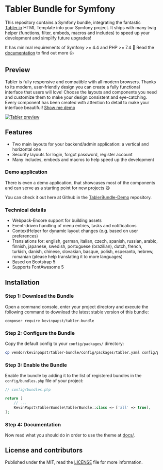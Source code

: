 # Tabler Bundle for Symfony

This repository contains a Symfony bundle, integrating the fantastic [Tabler.io](https://tabler.io) HTML Template into your Symfony project.
It ships with many twig helper (functions, filter, embeds, macros and includes) to speed up your development and simplify future upgrades!

It has minimal requirements of Symfony >= 4.4 and PHP >= 7.4 :rocket: Read the [documentation](docs/index.md) to find out more :+1:

## Preview

Tabler is fully responsive and compatible with all modern browsers. Thanks to its modern, user-friendly design you can create a fully functional interface that users will love! Choose the layouts and components you need and customize them to make your design consistent and eye-catching. Every component has been created with attention to detail to make your interface beautiful! <a href="https://preview.tabler.io">Show me demo</a>

<a href="https://preview.tabler.io" target="_blank"><img src="https://raw.githubusercontent.com/tabler/tabler/dev/src/static/tabler-preview.png" alt="Tabler preview"></a>

## Features

- Two main layouts for your backend/admin application: a vertical and horizontal one
- Security layouts for login, forgot password, register account
- Many includes, embeds and macros to help speed up the development 

### Demo application

There is even a demo application, that showcases most of the components and can serve as a starting point for new projects :smile:

You can check it out here at Github in the [TablerBundle-Demo](https://github.com/kevinpapst/TablerBundle-Demo) repository.
  
### Technical details

- Webpack-Encore support for building assets
- Event-driven handling of menu entries, tasks and notifications
- ContextHelper for dynamic layout changes (e.g. based on user preferences)
- Translations for: english, german, italian, czech, spanish, russian, arabic, finnish, japanese, swedish, portuguese (brazilian), dutch, french, turkish, danish, chinese, slovakian, basque, polish, esperanto, hebrew, romanian (please help translating it to more languages)
- Based on Bootstrap 5
- Supports FontAwesome 5

## Installation

### Step 1: Download the Bundle

Open a command console, enter your project directory and execute the
following command to download the latest stable version of this bundle:

```console
composer require kevinpapst/tabler-bundle
```

### Step 2: Configure the Bundle

Copy the default config to your `config/packages/` directory:

```bash
cp vendor/kevinpapst/tabler-bundle/config/packages/tabler.yaml config/packages/
```

### Step 3: Enable the Bundle

Enable the bundle by adding it to the list of registered bundles
in the `config/bundles.php` file of your project:

```php
// config/bundles.php

return [
    // ...
    KevinPapst\TablerBundle\TablerBundle::class => ['all' => true],
];
```

### Step 4: Documentation

Now read what you should do in order to use the theme at [docs/](docs/index.md).

## License and contributors

Published under the MIT, read the [LICENSE](LICENSE) file for more information.
